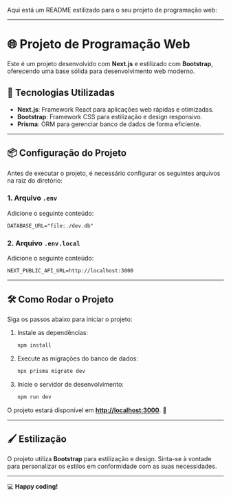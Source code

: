 Aqui está um README estilizado para o seu projeto de programação web:

---

# 🌐 Projeto de Programação Web

Este é um projeto desenvolvido com **Next.js** e estilizado com **Bootstrap**, oferecendo uma base sólida para desenvolvimento web moderno.

## 🚀 Tecnologias Utilizadas

- **Next.js**: Framework React para aplicações web rápidas e otimizadas.
- **Bootstrap**: Framework CSS para estilização e design responsivo.
- **Prisma**: ORM para gerenciar banco de dados de forma eficiente.

---

## 📦 Configuração do Projeto

Antes de executar o projeto, é necessário configurar os seguintes arquivos na raiz do diretório:

### 1. Arquivo `.env`

Adicione o seguinte conteúdo:

```env
DATABASE_URL="file:./dev.db"
```

### 2. Arquivo `.env.local`

Adicione o seguinte conteúdo:

```env
NEXT_PUBLIC_API_URL=http://localhost:3000
```

---

## 🛠️ Como Rodar o Projeto

Siga os passos abaixo para iniciar o projeto:

1. Instale as dependências:

   ```bash
   npm install
   ```

2. Execute as migrações do banco de dados:

   ```bash
   npx prisma migrate dev
   ```

3. Inicie o servidor de desenvolvimento:
   ```bash
   npm run dev
   ```

O projeto estará disponível em **[http://localhost:3000](http://localhost:3000)**. 🎉

---

## 🖌️ Estilização

O projeto utiliza **Bootstrap** para estilização e design. Sinta-se à vontade para personalizar os estilos em conformidade com as suas necessidades.

---

💻 **Happy coding!**
